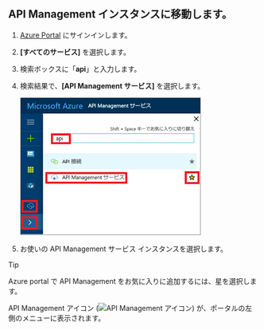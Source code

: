 ## <a name="go-to-your-api-management-instance"></a>API Management インスタンスに移動します。

1. [Azure Portal](https://portal.azure.com) にサインインします。 

2. **[すべてのサービス]** を選択します。  

3. 検索ボックスに「**api**」と入力します。

4. 検索結果で、**[API Management サービス]** を選択します。

    ![検索結果で [API Management サービス] を選択する](./media/api-management-navigate-to-instance/navigate-to-api-management-services.png)

5. お使いの API Management サービス インスタンスを選択します。

> [!TIP]
> Azure portal で API Management をお気に入りに追加するには、星を選択します。
>
> API Management アイコン (![API Management アイコン](./media/api-management-navigate-to-instance/apim-icon.png)) が、ポータルの左側のメニューに表示されます。
 